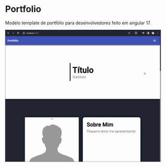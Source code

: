 # Portfolio

Modelo template de portfólio para desenvolvedores feito em angular 17.

<img src="/assets-readme/portfolio-video.gif" width="800">
